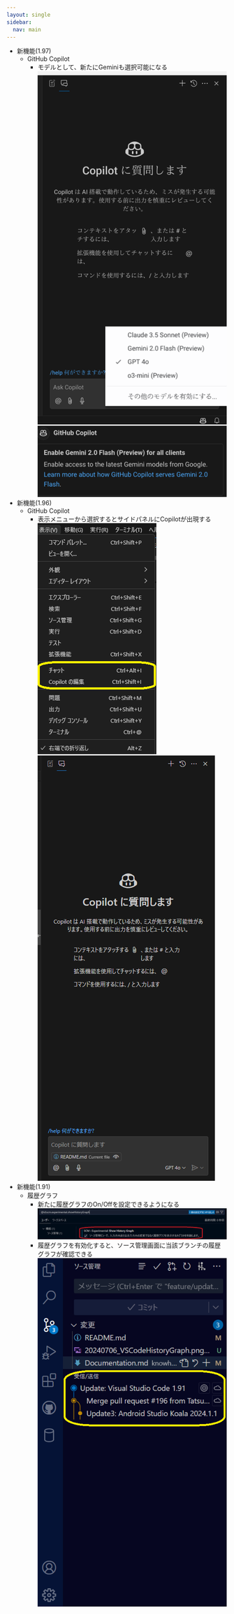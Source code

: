 ```yaml
---
layout: single
sidebar:
  nav: main
---
```

- 新機能(1.97)
	- GitHub Copilot
		- モデルとして、新たにGeminiも選択可能になる<BR />
		  ![Gemini in Model Selection](/images/VisualStudioCode/20250208_Gemini_in_GitHub_Copilot_Model_Selection.png)
		  ![Gemini in GitHub Copilot](/images/VisualStudioCode/20250208_Gemini_on_GitHub_Copilot.png)
- 新機能(1.96)
	- GitHub Copilot
		- 表示メニューから選択するとサイドパネルにCopilotが出現する<BR />
			![Menu](/images/VisualStudioCode/20241220_Menu_of_GitHub_Copilot_Free.png)
			![AI Chat](/images/VisualStudioCode/20241220_GitHub_Copilot_Free.png)
- 新機能(1.91)
	- 履歴グラフ
		- 新たに履歴グラフのOn/Offを設定できるようになる
		![HistoryGraphSetting](/images/VisualStudioCode/20240706_VSCodeHistoryGraphSetting.png)
		- 履歴グラフを有効化すると、ソース管理画面に当該ブランチの履歴グラフが確認できる
		![HistoryGraph](/images/VisualStudioCode/20240706_VSCodeHistoryGraph.png)
